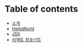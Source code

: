 # Table of contents

* [소개](README.md)
* [HelloWorld](helloworld.md)
* [JSX](jsx.md)
* [리액트 컴포넌트](undefined.md)


